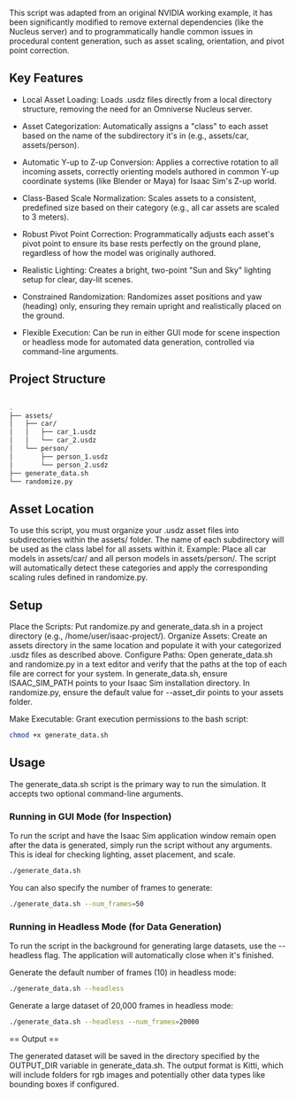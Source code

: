 This script was adapted from an original NVIDIA working example, it has been significantly modified to remove external dependencies 
(like the Nucleus server) and to programmatically handle common issues in procedural content generation, such as asset scaling, 
orientation, and pivot point correction.

## Key Features ##

- Local Asset Loading: Loads .usdz files directly from a local directory structure, removing the need for an Omniverse Nucleus server.

- Asset Categorization: Automatically assigns a "class" to each asset based on the name of the subdirectory it's in (e.g., assets/car, assets/person).

- Automatic Y-up to Z-up Conversion: Applies a corrective rotation to all incoming assets, correctly orienting models authored in common Y-up coordinate systems (like Blender or Maya) for Isaac Sim's Z-up world.

- Class-Based Scale Normalization: Scales assets to a consistent, predefined size based on their category (e.g., all car assets are scaled to 3 meters).

- Robust Pivot Point Correction: Programmatically adjusts each asset's pivot point to ensure its base rests perfectly on the ground plane, regardless of how the model was originally authored.

- Realistic Lighting: Creates a bright, two-point "Sun and Sky" lighting setup for clear, day-lit scenes.

- Constrained Randomization: Randomizes asset positions and yaw (heading) only, ensuring they remain upright and realistically placed on the ground.

- Flexible Execution: Can be run in either GUI mode for scene inspection or headless mode for automated data generation, controlled via command-line arguments.

## Project Structure ##
```bash

.
├── assets/
│   ├── car/
│   │   ├── car_1.usdz
│   │   └── car_2.usdz
│   └── person/
│       ├── person_1.usdz
│       └── person_2.usdz
├── generate_data.sh
└── randomize.py

```

## Asset Location ##

To use this script, you must organize your .usdz asset files into subdirectories within the assets/ folder. The name of each subdirectory will be used as the class label for all assets within it.
Example: Place all car models in assets/car/ and all person models in assets/person/.
The script will automatically detect these categories and apply the corresponding scaling rules defined in randomize.py.

## Setup ##

Place the Scripts: Put randomize.py and generate_data.sh in a project directory (e.g., /home/user/isaac-project/).
Organize Assets: Create an assets directory in the same location and populate it with your categorized .usdz files as described above.
Configure Paths: Open generate_data.sh and randomize.py in a text editor and verify that the paths at the top of each file are correct for your system.
In generate_data.sh, ensure ISAAC_SIM_PATH points to your Isaac Sim installation directory.
In randomize.py, ensure the default value for --asset_dir points to your assets folder.

Make Executable: Grant execution permissions to the bash script:
```bash
chmod +x generate_data.sh
```

## Usage ##

The generate_data.sh script is the primary way to run the simulation. It accepts two optional command-line arguments.

### Running in GUI Mode (for Inspection) ###

To run the script and have the Isaac Sim application window remain open after the data is generated, simply run the script without any arguments. This is ideal for checking lighting, asset placement, and scale.

```bash
./generate_data.sh
```

You can also specify the number of frames to generate:

```bash
./generate_data.sh --num_frames=50
```

### Running in Headless Mode (for Data Generation) ###

To run the script in the background for generating large datasets, use the --headless flag. The application will automatically close when it's finished.

Generate the default number of frames (10) in headless mode:

```bash
./generate_data.sh --headless
```

Generate a large dataset of 20,000 frames in headless mode:
```bash
./generate_data.sh --headless --num_frames=20000
```

== Output ==

The generated dataset will be saved in the directory specified by the OUTPUT_DIR variable in generate_data.sh. The output format is Kitti, which will include folders for rgb images and potentially other data types like bounding boxes if configured.
